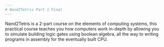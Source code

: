 ```yaml
---
# Nand2Tetris Part 1 Final
---
```


Nand2Tetris is a 2-part course on the elements of computing systems, this practical course teaches you how computers work in-depth by allowing you to simulate building logic gates using boolean algebra, all the way to writing programs in assembly for the eventually built CPU.